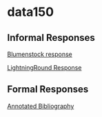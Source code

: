 # data150
## Informal Responses 

[Blumenstock response](https://rhrishik02.github.io/data150/blumenstock.html) 

[LightningRound Response](https://rhrishik02.github.io/data150/LightningRound.html)

## Formal Responses 
[Annotated Bibliography](https://rhrishik02.github.io/data150/AnnotatedBibliography.html)
